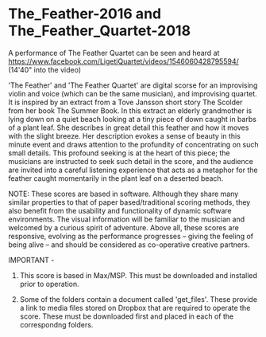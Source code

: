 # The_Feather-2016 and The_Feather_Quartet-2018

A performance of The Feather Quartet can be seen and heard at https://www.facebook.com/LigetiQuartet/videos/1546060428795594/ (14'40" into the video)

'The Feather' and 'The Feather Quartet' are digital scorse for an improvising violin and voice (which can be the same musician), and improvising quartet. It is inspired by an extract from a Tove Jansson short story The Scolder from her book The Summer Book. In this extract an elderly grandmother is lying down on a quiet beach looking at a tiny piece of down caught in barbs of a plant leaf. She describes in great detail this feather and how it moves with the slight breeze. Her description evokes a sense of beauty in this minute event and draws attention to the profundity of concentrating on such small details. This profound seeking is at the heart of this piece; the musicians are instructed to seek such detail in the score, and the audience are invited into a careful listening experience that acts as a metaphor for the feather caught momentarily in the plant leaf on a deserted beach.

NOTE: These scores are based in software. Although they share many similar properties to that of paper based/traditional scoring methods, they also benefit from the usability and functionality of dynamic software environments. The visual information will be familiar to the musician and welcomed by a curious spirit of adventure. Above all, these scores are responsive, evolving as the performance progresses – giving the feeling of being alive – and should be considered as co-operative creative partners.

IMPORTANT -

1) This score is based in Max/MSP. This must be downloaded and installed prior to operation.

2) Some of the folders contain a document called 'get_files'. These provide a link to media files stored on Dropbox that are required to operate the score. These must be downloaded first and placed in each of the correspondng folders.



